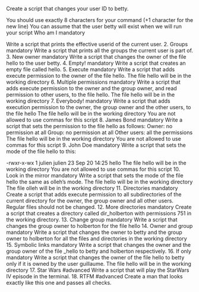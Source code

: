 Create a script that changes your user ID to betty.

You should use exactly 8 characters for your command (+1 character for the new line) You can assume that the user betty will exist when we will run your script
Who am I mandatory

Write a script that prints the effective userid of the current user.
2. Groups mandatory
Write a script that prints all the groups the current user is part of.
3. New owner mandatory
Write a script that changes the owner of the file hello to the user betty.
4. Empty! mandatory
Write a script that creates an empty file called hello.
5. Execute mandatory
Write a script that adds execute permission to the owner of the file hello.
The file hello will be in the working directory
6. Multiple permissions mandatory
Write a script that adds execute permission to the owner and the group owner, and read permission to other users, to the file hello.
The file hello will be in the working directory
7. Everybody! mandatory
Write a script that adds execution permission to the owner, the group owner and the other users, to the file hello
The file hello will be in the working directory You are not allowed to use commas for this script
8. James Bond mandatory
Write a script that sets the permission to the file hello as follows:
Owner: no permission at all Group: no permission at all Other users: all the permissions The file hello will be in the working directory You are not allowed to use commas for this script
9. John Doe mandatory
Write a script that sets the mode of the file hello to this:

-rwxr-x-wx 1 julien julien 23 Sep 20 14:25 hello The file hello will be in the working directory You are not allowed to use commas for this script
10. Look in the mirror mandatory
Write a script that sets the mode of the file hello the same as olleh’s mode.
The file hello will be in the working directory The file olleh will be in the working directory
11. Directories mandatory
Create a script that adds execute permission to all subdirectories of the current directory for the owner, the group owner and all other users. Regular files should not be changed.
12. More directories mandatory
Create a script that creates a directory called dir_holberton with permissions 751 in the working directory.
13. Change group mandatory
Write a script that changes the group owner to holberton for the file hello
14. Owner and group mandatory
Write a script that changes the owner to betty and the group owner to holberton for all the files and directories in the working directory
15. Symbolic links mandatory
Write a script that changes the owner and the group owner of the file _hello to betty and holberton respectively.
16. If only mandatory Write a script that changes the owner of the file hello to betty only if it is owned by the user guillaume.
The file hello will be in the working directory
17. Star Wars #advanced
Write a script that will play the StarWars IV episode in the terminal.
18. RTFM #advanced Create a man that looks exactly like this one and passes all checks.
